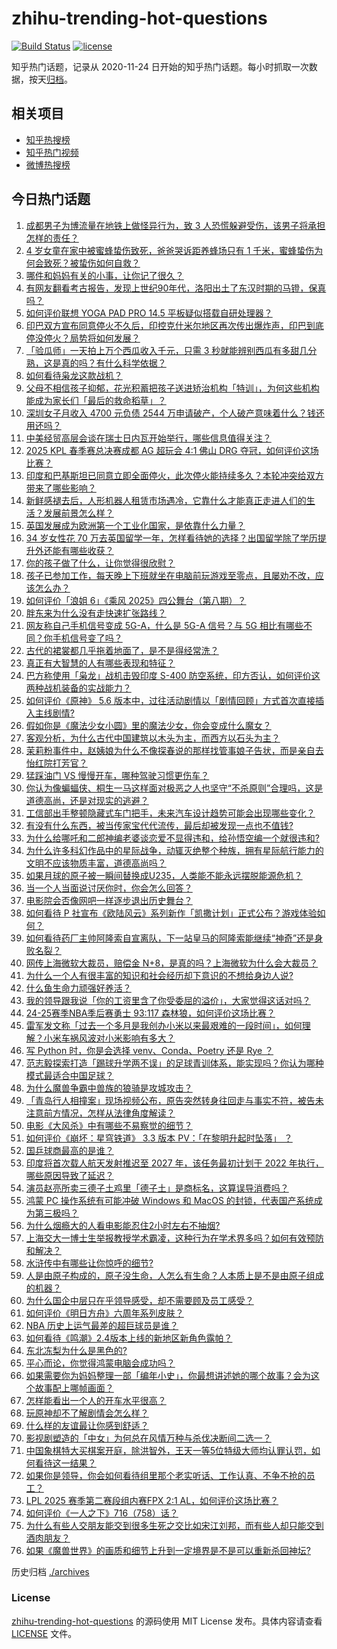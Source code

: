 # zhihu-trending-hot-questions

[![Build Status](https://github.com/justjavac/zhihu-trending-hot-questions/workflows/ci/badge.svg?branch=master)](https://github.com/justjavac/zhihu-trending-hot-questions/actions)
[![license](https://img.shields.io/github/license/justjavac/zhihu-trending-hot-questions)](https://github.com/justjavac/zhihu-trending-hot-questions/blob/master/LICENSE)

知乎热门话题，记录从 2020-11-24
日开始的知乎热门话题。每小时抓取一次数据，按天[归档](./archives)。

## 相关项目

- [知乎热搜榜](https://github.com/justjavac/zhihu-trending-top-search)
- [知乎热门视频](https://github.com/justjavac/zhihu-trending-hot-video)
- [微博热搜榜](https://github.com/justjavac/weibo-trending-hot-search)

## 今日热门话题

<!-- BEGIN -->
<!-- 最后更新时间 Sun May 11 2025 11:35:59 GMT+0800 (China Standard Time) -->

1. [成都男子为博流量在地铁上做怪异行为，致 3 人恐慌躲避受伤，该男子将承担怎样的责任？](https://www.zhihu.com/question/1904567391159018800)
1. [4 岁女童在家中被蜜蜂蛰伤致死，爸爸哭诉距养蜂场只有 1 千米，蜜蜂蛰伤为何会致死？被蛰伤如何自救？](https://www.zhihu.com/question/1904485023568066300)
1. [哪件和妈妈有关的小事，让你记了很久？](https://www.zhihu.com/question/1903094916902543400)
1. [有网友翻看考古报告，发现上世纪90年代，洛阳出土了东汉时期的马镫，保真吗？](https://www.zhihu.com/question/1897997409646277600)
1. [如何评价联想 YOGA PAD PRO 14.5 平板疑似搭载自研处理器？](https://www.zhihu.com/question/1903995221907347200)
1. [印巴双方宣布同意停火不久后，印控克什米尔地区再次传出爆炸声，印巴到底停没停火？局势将如何发展？](https://www.zhihu.com/question/1904826705249531100)
1. [「验瓜师」一天拍上万个西瓜收入千元，只需 3 秒就能辨别西瓜有多甜几分熟，这是真的吗？有什么科学依据？](https://www.zhihu.com/question/1904141684398318000)
1. [如何看待枭龙这款战机？](https://www.zhihu.com/question/26862421)
1. [父母不相信孩子抑郁，花光积蓄把孩子送进矫治机构「特训」，为何这些机构能成为家长们「最后的救命稻草」？](https://www.zhihu.com/question/1904248694938800400)
1. [深圳女子月收入 4700 元负债 2544 万申请破产，个人破产意味着什么？钱还用还吗？](https://www.zhihu.com/question/1904267623799194000)
1. [中美经贸高层会谈在瑞士日内瓦开始举行，哪些信息值得关注？](https://www.zhihu.com/question/1904578863348048400)
1. [2025 KPL 春季赛总决赛成都 AG 超玩会 4:1 佛山 DRG 夺冠，如何评价这场比赛？](https://www.zhihu.com/question/1904602760097301000)
1. [印度和巴基斯坦已同意立即全面停火，此次停火能持续多久？本轮冲突给双方带来了哪些影响？](https://www.zhihu.com/question/1904628330717737200)
1. [新鲜感褪去后，人形机器人租赁市场遇冷，它靠什么才能真正走进人们的生活？发展前景怎么样？](https://www.zhihu.com/question/1903098522825355500)
1. [英国发展成为欧洲第一个工业化国家，是依靠什么力量？](https://www.zhihu.com/question/1889583357907671000)
1. [34 岁女性花 70 万去英国留学一年，怎样看待她的选择？出国留学除了学历提升外还能有哪些收获？](https://www.zhihu.com/question/1904573922072031500)
1. [你的孩子做了什么，让你觉得很欣慰？](https://www.zhihu.com/question/1904444122326111200)
1. [孩子已参加工作，每天晚上下班就坐在电脑前玩游戏至零点，且屡劝不改，应该怎么办？](https://www.zhihu.com/question/1904058307402011000)
1. [如何评价「浪姐 6」《乘风 2025》四公舞台（第八期）？](https://www.zhihu.com/question/1904036040584458800)
1. [胖东来为什么没有走快速扩张路线？](https://www.zhihu.com/question/1891394428519835400)
1. [网友称自己手机信号变成 5G-A，什么是 5G-A 信号？与 5G 相比有哪些不同？你手机信号变了吗？](https://www.zhihu.com/question/1903843564733031200)
1. [古代的裙裳都几乎拖着地面了，是不是得经常洗？](https://www.zhihu.com/question/454838091)
1. [真正有大智慧的人有哪些表现和特征？](https://www.zhihu.com/question/648163618)
1. [巴方称使用「枭龙」战机击毁印度 S-400 防空系统，印方否认，如何评价这两种战机装备的实战能力？](https://www.zhihu.com/question/1904509813490149000)
1. [如何评价《原神》 5.6 版本中，过往活动剧情以「剧情回顾」方式首次直接插入主线剧情?](https://www.zhihu.com/question/1903596947702544000)
1. [假如你是《魔法少女小圆》里的魔法少女，你会变成什么魔女？](https://www.zhihu.com/question/7282071773)
1. [客观分析，为什么古代中国建筑以木头为主，而西方以石头为主？](https://www.zhihu.com/question/665066285)
1. [茉莉粉事件中，赵姨娘为什么不像探春说的那样找管事娘子告状，而是亲自去怡红院打芳官？](https://www.zhihu.com/question/10423985442)
1. [猛踩油门 VS 慢慢开车，哪种驾驶习惯更伤车？](https://www.zhihu.com/question/656520879)
1. [你认为像蝙蝠侠、桐生一马这样面对极恶之人也坚守“不杀原则”合理吗，这是道德高尚，还是对现实的逃避？](https://www.zhihu.com/question/1903827240967464000)
1. [工信部出手整顿隐藏式车门把手，未来汽车设计趋势可能会出现哪些变化？](https://www.zhihu.com/question/1904112707302566000)
1. [有没有什么东西，被当传家宝代代流传，最后却被发现一点也不值钱?](https://www.zhihu.com/question/435673487)
1. [为什么给哪吒和二郎神编老婆谈恋爱不显得违和，给孙悟空编一个就很违和?](https://www.zhihu.com/question/12412273767)
1. [为什么许多科幻作品中的星际战争，动辄灭绝整个种族，拥有星际航行能力的文明不应该物质丰富，道德高尚吗？](https://www.zhihu.com/question/10649476672)
1. [如果月球的原子被一瞬间替换成U235，人类能不能永远摆脱能源危机？](https://www.zhihu.com/question/1902332180211961900)
1. [当一个人当面说讨厌你时，你会怎么回答？](https://www.zhihu.com/question/12891447283)
1. [电影院会否像网吧一样逐步退出历史舞台？](https://www.zhihu.com/question/1903223641551930600)
1. [如何看待 P 社宣布《欧陆风云》系列新作「凯撒计划」正式公布？游戏体验如何？](https://www.zhihu.com/question/1902094708580279600)
1. [如何看待药厂主帅阿隆索自宣离队，下一站皇马的阿隆索能继续“神奇”还是身败名裂？](https://www.zhihu.com/question/1904337449154492000)
1. [网传上海微软大裁员，赔偿金 N+8，是真的吗？上海微软为什么会大裁员？](https://www.zhihu.com/question/1904260759476737300)
1. [为什么一个人有很丰富的知识和社会经历却下意识的不想给身边人说?](https://www.zhihu.com/question/1890835535330776300)
1. [什么鱼生命力顽强好养活？](https://www.zhihu.com/question/662029920)
1. [我的领导跟我说「你的工资里含了你受委屈的溢价」，大家觉得这话对吗？](https://www.zhihu.com/question/1903451300714226700)
1. [24-25赛季NBA季后赛勇士 93:117 森林狼，如何评价这场比赛？](https://www.zhihu.com/question/1904129246948987600)
1. [雷军发文称「过去一个多月是我创办小米以来最艰难的一段时间」，如何理解？小米车祸风波对小米影响有多大？](https://www.zhihu.com/question/1904479889962268400)
1. [写 Python 时，你是会选择 venv、Conda、Poetry 还是 Rye ？](https://www.zhihu.com/question/666301305)
1. [范志毅探索打造「踢球升学两不误」的足球青训体系，能实现吗？你认为哪种模式最适合中国足球？](https://www.zhihu.com/question/1903862056194640000)
1. [为什么魔兽争霸中兽族的狼骑是攻城攻击？](https://www.zhihu.com/question/46938680)
1. [「青岛行人相撞案」现场视频公布，原告突然转身往回走与事实不符，被告未注意前方情况，怎样从法律角度解读？](https://www.zhihu.com/question/1904638825868785200)
1. [电影《大风杀》中有哪些不易察觉的细节？](https://www.zhihu.com/question/1900951781439152000)
1. [如何评价《崩坏：星穹铁道》 3.3 版本 PV：「在黎明升起时坠落」 ？](https://www.zhihu.com/question/1904279184978745300)
1. [国乒球商最高的是谁？](https://www.zhihu.com/question/6683143576)
1. [印度将首次载人航天发射推迟至 2027 年，该任务最初计划于 2022 年执行，哪些原因导致了延迟？](https://www.zhihu.com/question/1903925257502458000)
1. [演员赵亮所卖三德子土鸡里「德子土」是商标名，这算误导消费吗？](https://www.zhihu.com/question/1903723001083553000)
1. [鸿蒙 PC 操作系统有可能冲破 Windows 和 MacOS 的封锁，代表国产系统成为第三极吗？](https://www.zhihu.com/question/1903773583962019600)
1. [为什么烟瘾大的人看电影能忍住2小时左右不抽烟?](https://www.zhihu.com/question/354885834)
1. [上海交大一博士生举报教授学术霸凌，这种行为在学术界多吗？如何有效预防和解决？](https://www.zhihu.com/question/1903862684702712800)
1. [水浒传中有哪些让你惊呼的细节?](https://www.zhihu.com/question/14296799114)
1. [人是由原子构成的，原子没生命，人怎么有生命？人本质上是不是由原子组成的机器？](https://www.zhihu.com/question/1903588303023900000)
1. [为什么国企中层只在乎领导感受，却不需要顾及员工感受？](https://www.zhihu.com/question/1903851141604831200)
1. [如何评价《明日方舟》六周年系列皮肤？](https://www.zhihu.com/question/1899620237562876200)
1. [NBA 历史上运气最差的超巨球员是谁？](https://www.zhihu.com/question/446382889)
1. [如何看待《鸣潮》2.4版本上线的新地区新角色露帕？](https://www.zhihu.com/question/1904231800722658600)
1. [东北冻梨为什么是黑色的?](https://www.zhihu.com/question/1900811458666799600)
1. [平心而论，你觉得鸿蒙电脑会成功吗？](https://www.zhihu.com/question/1903945618407262200)
1. [如果需要你为妈妈整理一部「编年小史」，你最想讲述她的哪个故事？会为这个故事配上哪帧画面？](https://www.zhihu.com/question/1895132552504766700)
1. [怎样能看出一个人的开车水平很高？](https://www.zhihu.com/question/652819627)
1. [玩原神却不了解剧情会怎么样？](https://www.zhihu.com/question/1901632777453037000)
1. [什么样的友谊最让你感到舒适？](https://www.zhihu.com/question/612623100)
1. [影视剧塑造的「中女」为何总在风情万种与杀伐决断间二选一？](https://www.zhihu.com/question/1899868096673608200)
1. [中国象棋特大买棋案开庭，除洪智外，王天一等5位特级大师均认罪认罚，如何看待这一结果？](https://www.zhihu.com/question/1904225049126332000)
1. [如果你是领导，你会如何看待组里那个老实听话、工作认真、不争不抢的员工？](https://www.zhihu.com/question/1903179881988228400)
1. [LPL 2025 赛季第二赛段组内赛FPX 2:1 AL，如何评价这场比赛？](https://www.zhihu.com/question/1904205688097445400)
1. [如何评价《一人之下》716（758）话？](https://www.zhihu.com/question/1904050116882588000)
1. [为什么有些人交朋友能交到很多生死之交比如宋江刘邦，而有些人却只能交到酒肉朋友？](https://www.zhihu.com/question/1903115336653445000)
1. [如果《魔兽世界》的画质和细节上升到一定境界是不是可以重新杀回神坛?](https://www.zhihu.com/question/547003280)

<!-- END -->

历史归档 [./archives](./archives)

### License

[zhihu-trending-hot-questions](https://github.com/justjavac/zhihu-trending-hot-questions)
的源码使用 MIT License 发布。具体内容请查看 [LICENSE](./LICENSE) 文件。
